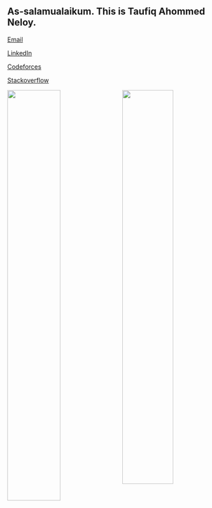 ## As-salamualaikum. This is Taufiq Ahommed Neloy.
[Email](taufiqneloy.swe@gmail.com)

[LinkedIn](https://www.linkedin.com/in/taufiq-ahommed-neloy-1421951a0/)

[Codeforces](https://codeforces.com/profile/Neloy-SWE)

[Stackoverflow](https://stackoverflow.com/users/14406357/taufiq-ahommed-neloy)


<img  src="https://github-readme-stats.vercel.app/api?username=Neloy-SWE&show_icons=true&hide_border=true&theme=tokyonight" width="48%" align="right" >
<img  src="https://github-readme-streak-stats.herokuapp.com/?user=Neloy-SWE&theme=tokyonight&hide_border=true" width="49%" >
